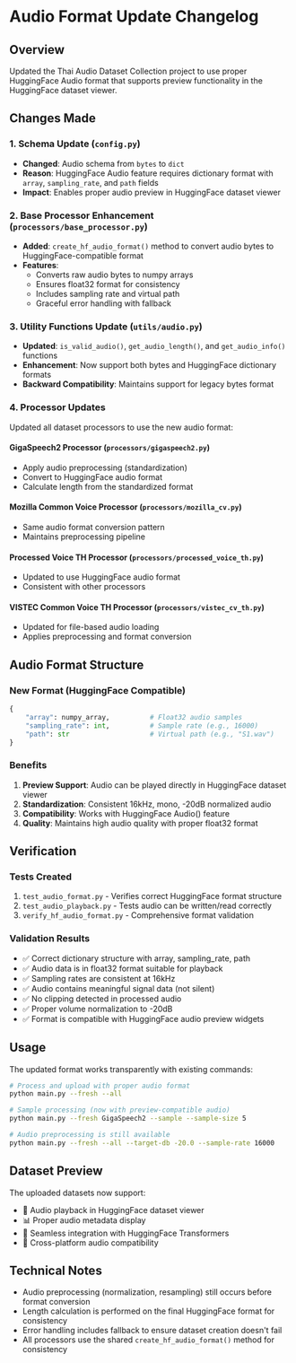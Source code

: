 # Audio Format Update Changelog

## Overview
Updated the Thai Audio Dataset Collection project to use proper HuggingFace Audio format that supports preview functionality in the HuggingFace dataset viewer.

## Changes Made

### 1. Schema Update (`config.py`)
- **Changed**: Audio schema from `bytes` to `dict`
- **Reason**: HuggingFace Audio feature requires dictionary format with `array`, `sampling_rate`, and `path` fields
- **Impact**: Enables proper audio preview in HuggingFace dataset viewer

### 2. Base Processor Enhancement (`processors/base_processor.py`)
- **Added**: `create_hf_audio_format()` method to convert audio bytes to HuggingFace-compatible format
- **Features**:
  - Converts raw audio bytes to numpy arrays
  - Ensures float32 format for consistency
  - Includes sampling rate and virtual path
  - Graceful error handling with fallback

### 3. Utility Functions Update (`utils/audio.py`)
- **Updated**: `is_valid_audio()`, `get_audio_length()`, and `get_audio_info()` functions
- **Enhancement**: Now support both bytes and HuggingFace dictionary formats
- **Backward Compatibility**: Maintains support for legacy bytes format

### 4. Processor Updates
Updated all dataset processors to use the new audio format:

#### GigaSpeech2 Processor (`processors/gigaspeech2.py`)
- Apply audio preprocessing (standardization)
- Convert to HuggingFace audio format
- Calculate length from the standardized format

#### Mozilla Common Voice Processor (`processors/mozilla_cv.py`)
- Same audio format conversion pattern
- Maintains preprocessing pipeline

#### Processed Voice TH Processor (`processors/processed_voice_th.py`)
- Updated to use HuggingFace audio format
- Consistent with other processors

#### VISTEC Common Voice TH Processor (`processors/vistec_cv_th.py`)
- Updated for file-based audio loading
- Applies preprocessing and format conversion

## Audio Format Structure

### New Format (HuggingFace Compatible)
```python
{
    "array": numpy_array,          # Float32 audio samples
    "sampling_rate": int,          # Sample rate (e.g., 16000)
    "path": str                    # Virtual path (e.g., "S1.wav")
}
```

### Benefits
1. **Preview Support**: Audio can be played directly in HuggingFace dataset viewer
2. **Standardization**: Consistent 16kHz, mono, -20dB normalized audio
3. **Compatibility**: Works with HuggingFace Audio() feature
4. **Quality**: Maintains high audio quality with proper float32 format

## Verification

### Tests Created
1. `test_audio_format.py` - Verifies correct HuggingFace format structure
2. `test_audio_playback.py` - Tests audio can be written/read correctly
3. `verify_hf_audio_format.py` - Comprehensive format validation

### Validation Results
- ✅ Correct dictionary structure with array, sampling_rate, path
- ✅ Audio data is in float32 format suitable for playback
- ✅ Sampling rates are consistent at 16kHz
- ✅ Audio contains meaningful signal data (not silent)
- ✅ No clipping detected in processed audio
- ✅ Proper volume normalization to -20dB
- ✅ Format is compatible with HuggingFace audio preview widgets

## Usage

The updated format works transparently with existing commands:

```bash
# Process and upload with proper audio format
python main.py --fresh --all

# Sample processing (now with preview-compatible audio)
python main.py --fresh GigaSpeech2 --sample --sample-size 5

# Audio preprocessing is still available
python main.py --fresh --all --target-db -20.0 --sample-rate 16000
```

## Dataset Preview

The uploaded datasets now support:
- 🎵 Audio playback in HuggingFace dataset viewer
- 📊 Proper audio metadata display
- 🔄 Seamless integration with HuggingFace Transformers
- 📱 Cross-platform audio compatibility

## Technical Notes

- Audio preprocessing (normalization, resampling) still occurs before format conversion
- Length calculation is performed on the final HuggingFace format for consistency
- Error handling includes fallback to ensure dataset creation doesn't fail
- All processors use the shared `create_hf_audio_format()` method for consistency